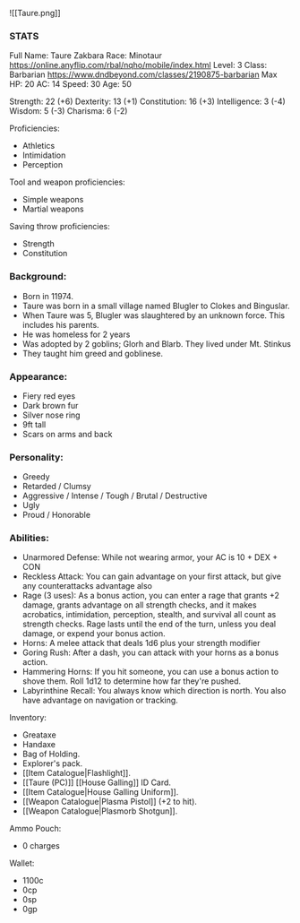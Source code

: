 ![[Taure.png]]
### STATS
Full Name: Taure Zakbara
Race: Minotaur
	https://online.anyflip.com/rbal/nqho/mobile/index.html
Level: 3
Class: Barbarian
	https://www.dndbeyond.com/classes/2190875-barbarian
Max HP: 20
AC: 14
Speed: 30
Age: 50

Strength: 22 (+6)
Dexterity: 13 (+1)
Constitution: 16 (+3)
Intelligence: 3 (-4)
Wisdom: 5 (-3)
Charisma: 6 (-2)

Proficiencies:
- Athletics
- Intimidation
- Perception

Tool and weapon proficiencies:
- Simple weapons
- Martial weapons

Saving throw proficiencies:
- Strength
- Constitution

### Background:
- Born in 11974.
- Taure was born in a small village named Blugler to Clokes and Binguslar.  
- When Taure was 5, Blugler was slaughtered by an unknown force. This includes his parents. 
- He was homeless for 2 years
- Was adopted by 2 goblins; Glorh and Blarb. They lived under Mt. Stinkus
- They taught him greed and goblinese. 

### Appearance:
- Fiery red eyes
- Dark brown fur
- Silver nose ring
- 9ft tall
- Scars on arms and back

### Personality:
- Greedy
- Retarded / Clumsy
- Aggressive / Intense / Tough / Brutal / Destructive
- Ugly
- Proud / Honorable

### Abilities:
- Unarmored Defense: While not wearing armor, your AC is 10 + DEX + CON
- Reckless Attack: You can gain advantage on your first attack, but give any counterattacks advantage also
- Rage (3 uses): As a bonus action, you can enter a rage that grants +2 damage, grants advantage on all strength checks, and it makes acrobatics, intimidation, perception, stealth, and survival all count as strength checks. Rage lasts until the end of the turn, unless you deal damage, or expend your bonus action.
- Horns: A melee attack that deals 1d6 plus your strength modifier
- Goring Rush: After a dash, you can attack with your horns as a bonus action.
- Hammering Horns: If you hit someone, you can use a bonus action to shove them. Roll 1d12 to determine how far they're pushed.
- Labyrinthine Recall: You always know which direction is north. You also have advantage on navigation or tracking.

Inventory:
- Greataxe
- Handaxe
- Bag of Holding. 
- Explorer's pack.
- [[Item Catalogue|Flashlight]].
- [[Taure (PC)]] [[House Galling]] ID Card. 
- [[Item Catalogue|House Galling Uniform]]. 
- [[Weapon Catalogue|Plasma Pistol]] (+2 to hit).
- [[Weapon Catalogue|Plasmorb Shotgun]]. 

Ammo Pouch:
- 0 charges

Wallet:
- 1100c
- 0cp
- 0sp
- 0gp